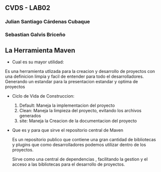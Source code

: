 ## CVDS - LAB02
### Julian Santiago Cárdenas Cubaque
### Sebastian Galvis Briceño

## La Herramienta Maven

- Cual es su mayor utilidad: 

Es una herramienta utlizada para la creacion y desarrollo de proyectos con una definicion 
limpia y facil de entender para todo el desarrolladores. Generando un estandar para la presentacion
estandar y optima de proyectos


- Ciclo de Vida de Construccion:

    1. Default: Maneja la implementacion del proyecto
    2. Clean: Maneja la limpieza del proyecto, evitando los archivos generados
    3. site: Maneja la Creacion de la documentacion del proyecto 



- Que es y para que sirve el repositorio central de Maven
    
    Es un repositorio publico que contiene una gran cantidad
    de bibliotecas y plugins que como desarrolladores podemos utilizar
    dentro de los proyectos.
    
    Sirve como una central de dependencias , facilitando la gestion y el acceso
    a las bibliotecas para el desarrollo de proyectos.